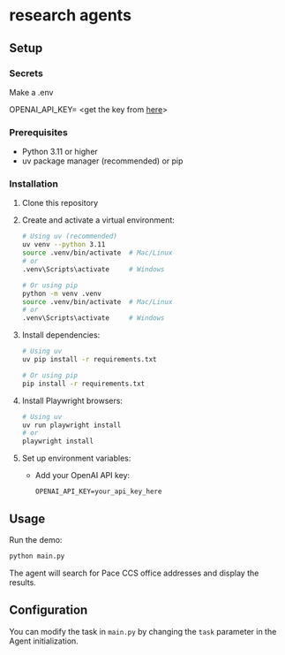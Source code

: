 # research agents

## Setup

### Secrets

Make a .env

OPENAI_API_KEY= <get the key from [here](https://portal.azure.com/#@paceflowassurance.onmicrosoft.com/asset/Microsoft_Azure_KeyVault/Secret/https://pacesecrets.vault.azure.net/secrets/OpenAiApiKey)>

### Prerequisites
- Python 3.11 or higher
- uv package manager (recommended) or pip

### Installation

1. Clone this repository
2. Create and activate a virtual environment:
   ```bash
   # Using uv (recommended)
   uv venv --python 3.11
   source .venv/bin/activate  # Mac/Linux
   # or
   .venv\Scripts\activate     # Windows

   # Or using pip
   python -m venv .venv
   source .venv/bin/activate  # Mac/Linux
   # or
   .venv\Scripts\activate     # Windows
   ```

3. Install dependencies:
   ```bash
   # Using uv
   uv pip install -r requirements.txt
   
   # Or using pip
   pip install -r requirements.txt
   ```

4. Install Playwright browsers:
   ```bash
   # Using uv
   uv run playwright install
   # or
   playwright install
   ```

5. Set up environment variables:
   - Add your OpenAI API key:
     ```
     OPENAI_API_KEY=your_api_key_here
     ```

## Usage

Run the demo:
```bash
python main.py
```

The agent will search for Pace CCS office addresses and display the results.

## Configuration

You can modify the task in `main.py` by changing the `task` parameter in the Agent initialization.
